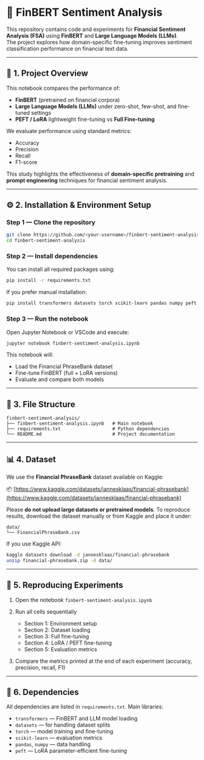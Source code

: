 # 🧠 FinBERT Sentiment Analysis

This repository contains code and experiments for **Financial Sentiment Analysis (FSA)** using **FinBERT** and **Large Language Models (LLMs)**.  
The project explores how domain-specific fine-tuning improves sentiment classification performance on financial text data.

---

## 📘 1. Project Overview

This notebook compares the performance of:
- **FinBERT** (pretrained on financial corpora)
- **Large Language Models (LLMs)** under zero-shot, few-shot, and fine-tuned settings
- **PEFT / LoRA** lightweight fine-tuning vs **Full Fine-tuning**

We evaluate performance using standard metrics:
- Accuracy
- Precision
- Recall
- F1-score

This study highlights the effectiveness of **domain-specific pretraining** and **prompt engineering** techniques for financial sentiment analysis.

---

## ⚙️ 2. Installation & Environment Setup

### Step 1 — Clone the repository
```bash
git clone https://github.com/<your-username>/finbert-sentiment-analysis.git
cd finbert-sentiment-analysis
````

### Step 2 — Install dependencies

You can install all required packages using:

```bash
pip install -r requirements.txt
```

If you prefer manual installation:

```bash
pip install transformers datasets torch scikit-learn pandas numpy peft
```

### Step 3 — Run the notebook

Open Jupyter Notebook or VSCode and execute:

```bash
jupyter notebook finbert-sentiment-analysis.ipynb
```

This notebook will:

* Load the Financial PhraseBank dataset
* Fine-tune FinBERT (full + LoRA versions)
* Evaluate and compare both models

---

## 📂 3. File Structure

```
finbert-sentiment-analysis/
├── finbert-sentiment-analysis.ipynb   # Main notebook
├── requirements.txt                   # Python dependencies
└── README.md                          # Project documentation
```

---

## 📊 4. Dataset

We use the **Financial PhraseBank** dataset available on Kaggle:

📦 [https://www.kaggle.com/datasets/jannesklaas/financial-phrasebank](https://www.kaggle.com/datasets/jannesklaas/financial-phrasebank)

Please **do not upload large datasets or pretrained models**.
To reproduce results, download the dataset manually or from Kaggle and place it under:

```
data/
└── FinancialPhraseBank.csv
```

If you use Kaggle API:

```bash
kaggle datasets download -d jannesklaas/financial-phrasebank
unzip financial-phrasebank.zip -d data/
```

---

## 🧪 5. Reproducing Experiments

1. Open the notebook `finbert-sentiment-analysis.ipynb`
2. Run all cells sequentially

   * Section 1: Environment setup
   * Section 2: Dataset loading
   * Section 3: Full fine-tuning
   * Section 4: LoRA / PEFT fine-tuning
   * Section 5: Evaluation metrics
3. Compare the metrics printed at the end of each experiment (accuracy, precision, recall, F1)

---

## 🧾 6. Dependencies

All dependencies are listed in `requirements.txt`.
Main libraries:

* `transformers` — FinBERT and LLM model loading
* `datasets` — for handling dataset splits
* `torch` — model training and fine-tuning
* `scikit-learn` — evaluation metrics
* `pandas`, `numpy` — data handling
* `peft` — LoRA parameter-efficient fine-tuning

